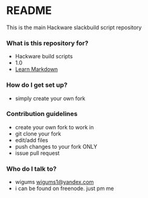 # README #

This is the main Hackware slackbuild script repository

### What is this repository for? ###

* Hackware build scripts
* 1.0
* [Learn Markdown](https://bitbucket.org/tutorials/markdowndemo)

### How do I get set up? ###

* simply create your own fork

### Contribution guidelines ###

* create your own fork to work in
* git clone your fork
* edit/add files
* push changes to your fork ONLY
* issue pull request

### Who do I talk to? ###

* wigums <wigums1@yandex.com>
* i can be found on freenode. just pm me
